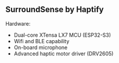 ## SurroundSense by Haptify

Hardware:
- Dual-core XTensa LX7 MCU (ESP32-S3)
- Wifi and BLE capability
- On-board microphone
- Advanced haptic motor driver (DRV2605)
